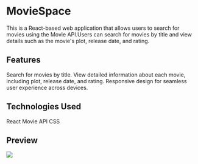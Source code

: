 # MovieSpace

This is a React-based web application that allows users to search for movies using the Movie API.Users can search for movies by title and view details such as the movie's plot, release date, and rating.

## Features

Search for movies by title. 
View detailed information about each movie, including plot, release date, and rating. 
Responsive design for seamless user experience across devices. 

## Technologies Used
React
Movie API
CSS

## Preview
![](movieSpace-ezgif.com-video-to-gif-converter.gif) 

